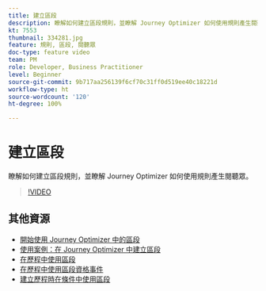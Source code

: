 ```yaml
---
title: 建立區段
description: 瞭解如何建立區段規則，並瞭解 Journey Optimizer 如何使用規則產生閱聽眾。
kt: 7553
thumbnail: 334281.jpg
feature: 規則, 區段, 閱聽眾
doc-type: feature video
team: PM
role: Developer, Business Practitioner
level: Beginner
source-git-commit: 9b717aa256139f6cf70c31ff0d519ee40c18221d
workflow-type: ht
source-wordcount: '120'
ht-degree: 100%

---
```



# 建立區段

瞭解如何建立區段規則，並瞭解 Journey Optimizer 如何使用規則產生閱聽眾。

>[!VIDEO](https://video.tv.adobe.com/v/334281?quality=12)

## 其他資源

* [開始使用 Journey Optimizer 中的區段](https://experienceleague.adobe.com/docs/journey-optimizer/using/segment/about-segments.html?lang=zh-Hant)
* [使用案例：在 Journey Optimizer 中建立區段](https://experienceleague.adobe.com/docs/journey-optimizer/using/segment/creating-a-segment.html?lang=zh-Hant)
* [在歷程中使用區段](https://experienceleague.adobe.com/docs/journey-optimizer/using/orchestrate-journeys/about-journey-building/read-segment.html?lang=zh-Hant)
* [在歷程中使用區段資格事件](https://experienceleague.adobe.com/docs/journey-optimizer/using/orchestrate-journeys/about-journey-building/segment-qualification-events.html?lang=zh-Hant)
* [建立歷程時在條件中使用區段](https://experienceleague.adobe.com/docs/journey-optimizer/using/orchestrate-journeys/about-journey-building/condition-activity.html?lang=zh-Hant#using-a-segment)
